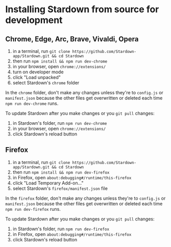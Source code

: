 # Installing Stardown from source for development

## Chrome, Edge, Arc, Brave, Vivaldi, Opera

1. in a terminal, run `git clone https://github.com/Stardown-app/Stardown.git && cd Stardown`
2. then run `npm install && npm run dev-chrome`
3. in your browser, open `chrome://extensions/`
4. turn on developer mode
5. click "Load unpacked"
6. select Stardown's `chrome` folder

In the `chrome` folder, don't make any changes unless they're to `config.js` or `manifest.json` because the other files get overwritten or deleted each time `npm run dev-chrome` runs.

To update Stardown after you make changes or you `git pull` changes:

1. in Stardown's folder, run `npm run dev-chrome`
2. in your browser, open `chrome://extensions/`
3. click Stardown's reload button

## Firefox

1. in a terminal, run `git clone https://github.com/Stardown-app/Stardown.git && cd Stardown`
2. then run `npm install && npm run dev-firefox`
3. in Firefox, open `about:debugging#/runtime/this-firefox`
4. click "Load Temporary Add-on..."
5. select Stardown's `firefox/manifest.json` file

In the `firefox` folder, don't make any changes unless they're to `config.js` or `manifest.json` because the other files get overwritten or deleted each time `npm run dev-firefox` runs.

To update Stardown after you make changes or you `git pull` changes:

1. in Stardown's folder, run `npm run dev-firefox`
2. in Firefox, open `about:debugging#/runtime/this-firefox`
3. click Stardown's reload button
